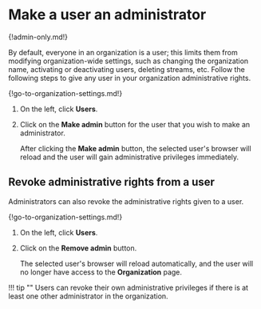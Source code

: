 # Make a user an administrator

{!admin-only.md!}

By default, everyone in an organization is a user; this limits them from
modifying organization-wide settings, such as changing the organization name,
activating or deactivating users, deleting streams, etc. Follow the following steps to
give any user in your organization administrative rights.

{!go-to-organization-settings.md!}

1. On the left, click **Users**.

4. Click on the **Make admin** button for the user that you wish to make an
administrator.

    After clicking the **Make admin** button, the selected user's browser will
reload and the user will gain administrative privileges immediately.

## Revoke administrative rights from a user

Administrators can also revoke the administrative rights given to a user.

{!go-to-organization-settings.md!}

1. On the left, click **Users**.

2. Click on the **Remove admin** button.

    The selected user's browser will reload automatically, and the user will no
longer have access to the **Organization** page.

!!! tip ""
    Users can revoke their own administrative privileges if there is at least
    one other administrator in the organization.
